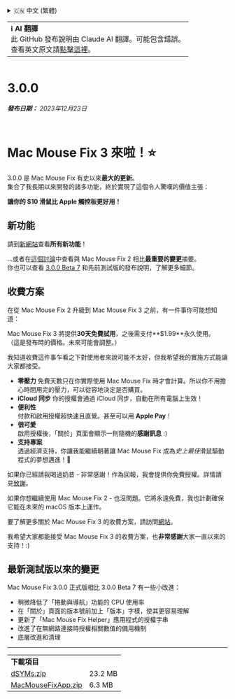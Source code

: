 <details>
<summary>🇨🇳 中文 (繁體)</summary>

[🇬🇧 English (GitHub)](https://github.com/noah-nuebling/mac-mouse-fix/releases/tag/3.0.0)\
[🇦🇩 Català](https://redirect.macmousefix.com/?target=mmf-release&tag=3.0.0&locale=ca)\
[🇩🇪 Deutsch](https://redirect.macmousefix.com/?target=mmf-release&tag=3.0.0&locale=de)\
[🇪🇸 Español](https://redirect.macmousefix.com/?target=mmf-release&tag=3.0.0&locale=es)\
[🇫🇷 Français](https://redirect.macmousefix.com/?target=mmf-release&tag=3.0.0&locale=fr)\
[🇮🇩 Indonesia](https://redirect.macmousefix.com/?target=mmf-release&tag=3.0.0&locale=id)\
[🇮🇹 Italiano](https://redirect.macmousefix.com/?target=mmf-release&tag=3.0.0&locale=it)\
[🇭🇺 Magyar](https://redirect.macmousefix.com/?target=mmf-release&tag=3.0.0&locale=hu)\
[🇳🇱 Nederlands](https://redirect.macmousefix.com/?target=mmf-release&tag=3.0.0&locale=nl)\
[🇵🇱 Polski](https://redirect.macmousefix.com/?target=mmf-release&tag=3.0.0&locale=pl)\
[🇧🇷 Português (Brasil)](https://redirect.macmousefix.com/?target=mmf-release&tag=3.0.0&locale=pt-BR)\
[🇵🇹 Português (Portugal)](https://redirect.macmousefix.com/?target=mmf-release&tag=3.0.0&locale=pt-PT)\
[🇷🇴 Română](https://redirect.macmousefix.com/?target=mmf-release&tag=3.0.0&locale=ro)\
[🇸🇪 Svenska](https://redirect.macmousefix.com/?target=mmf-release&tag=3.0.0&locale=sv)\
[🇻🇳 Tiếng Việt](https://redirect.macmousefix.com/?target=mmf-release&tag=3.0.0&locale=vi)\
[🇹🇷 Türkçe](https://redirect.macmousefix.com/?target=mmf-release&tag=3.0.0&locale=tr)\
[🇨🇿 Čeština](https://redirect.macmousefix.com/?target=mmf-release&tag=3.0.0&locale=cs)\
[🇬🇷 Ελληνικά](https://redirect.macmousefix.com/?target=mmf-release&tag=3.0.0&locale=el)\
[🇷🇺 Русский](https://redirect.macmousefix.com/?target=mmf-release&tag=3.0.0&locale=ru)\
[🇺🇦 Українська](https://redirect.macmousefix.com/?target=mmf-release&tag=3.0.0&locale=uk)\
[🇮🇱 עברית](https://redirect.macmousefix.com/?target=mmf-release&tag=3.0.0&locale=he)\
[🇸🇦 العربية](https://redirect.macmousefix.com/?target=mmf-release&tag=3.0.0&locale=ar)\
[🇮🇳 हिन्दी](https://redirect.macmousefix.com/?target=mmf-release&tag=3.0.0&locale=hi)\
[🇹🇭 ไทย](https://redirect.macmousefix.com/?target=mmf-release&tag=3.0.0&locale=th)\
[🇨🇳 中文 (简体)](https://redirect.macmousefix.com/?target=mmf-release&tag=3.0.0&locale=zh-Hans)\
**🇨🇳 中文 (繁體)**\
[🇭🇰 中文（香港)](https://redirect.macmousefix.com/?target=mmf-release&tag=3.0.0&locale=zh-HK)\
[🇯🇵 日本語](https://redirect.macmousefix.com/?target=mmf-release&tag=3.0.0&locale=ja)\
[🇰🇷 한국어](https://redirect.macmousefix.com/?target=mmf-release&tag=3.0.0&locale=ko)\
[Help translate Mac Mouse Fix to different languages!](https://github.com/noah-nuebling/mac-mouse-fix/discussions/731)
</details>
<table align=><td>
<b>ℹ️ AI 翻譯</b><br>
此 GitHub 發布說明由 Claude AI 翻譯。可能包含錯誤。<br>
查看英文原文請<a href="https://github.com/noah-nuebling/mac-mouse-fix/releases/tag/3.0.0">點擊這裡</a>。
</td></table>

<table></table>

# 3.0.0
***發布日期：** 2023年12月23日*

<br>

# Mac Mouse Fix 3 來啦！⭐️

3.0.0 是 Mac Mouse Fix 有史以來**最大的更新**。\
集合了我長期以來開發的諸多功能，終於實現了這個令人驚嘆的價值主張：

**讓你的 $10 滑鼠比 Apple 觸控板更好用！**

## 新功能

請到[新網站](http://macmousefix.com/)查看**所有新功能**！

...或者在[這個討論](https://github.com/noah-nuebling/mac-mouse-fix/discussions/743#discussioncomment-7938922)中查看與 Mac Mouse Fix 2 相比**最重要的變更**摘要。\
你也可以查看 [3.0.0 Beta 7](https://redirect.macmousefix.com/?target=mmf-release&tag=3.0.0-Beta-7&locale=zh-Hant) 和先前測試版的發布說明，了解更多細節。

## 收費方案

在從 Mac Mouse Fix 2 升級到 Mac Mouse Fix 3 之前，有一件事你可能想知道：

Mac Mouse Fix 3 將提供**30天免費試用**，之後需支付**$1.99**永久使用。\
（這是發布時的價格。未來可能會調整。）

我知道收費這件事乍看之下對使用者來說可能不太好，但我希望我的實施方式能讓大家都接受。

- **零壓力**
   免費天數只在你實際使用 Mac Mouse Fix 時才會計算。所以你不用擔心時間用完的壓力，可以從容地決定是否購買。
- **iCloud 同步**
   你的授權會通過 iCloud 同步，自動在所有電腦上生效！
- **便利性**\
   付款和啟用授權超快速且直覺。甚至可以用 **Apple Pay**！
- **很可愛**\
   啟用授權後，「關於」頁面會顯示一則隨機的**感謝訊息** :)
- **支持專案**\
   透過經濟支持，你讓我能繼續朝著讓 Mac Mouse Fix 成為*史上最佳*滑鼠驅動程式的夢想邁進！🚀

如果你已經請我喝過奶昔 - 非常感謝！作為回報，我會提供你免費授權。詳情請見[致謝](https://github.com/noah-nuebling/mac-mouse-fix/blob/master/Acknowledgements.md#-paypal-donations)。

如果你想繼續使用 Mac Mouse Fix 2 - 也沒問題。它將永遠免費，我也計劃確保它能在未來的 macOS 版本上運作。

要了解更多關於 Mac Mouse Fix 3 的收費方案，請訪問[網站](https://macmousefix.com/#price)。

我希望大家都能接受 Mac Mouse Fix 3 的收費方案，也**非常感謝**大家一直以來的支持！:)

## 最新測試版以來的變更

Mac Mouse Fix 3.0.0 正式版相比 3.0.0 Beta 7 有一些小改進：

- 稍微降低了「捲動與導航」功能的 CPU 使用率
- 在「關於」頁面的版本號前加上「版本」字樣，使其更容易理解
- 更新了「Mac Mouse Fix Helper」應用程式的授權字串
- 改進了在無網路連接時授權相關數值的備用機制
- 底層改進和清理

---

<table align="start">
<tr>
    <td colspan=2>
        <b>下載項目</b>
    </td>
</tr>
<tr>
    <td><a href="https://github.com/noah-nuebling/mac-mouse-fix/releases/download/3.0.0/dSYMs.zip">dSYMs.zip</a></td>
    <td>23.2 MB</td>
</tr>
<tr>
    <td><a href="https://github.com/noah-nuebling/mac-mouse-fix/releases/download/3.0.0/MacMouseFixApp.zip">MacMouseFixApp.zip</a></td>
    <td>6.3 MB</td>
</tr>
</table>
